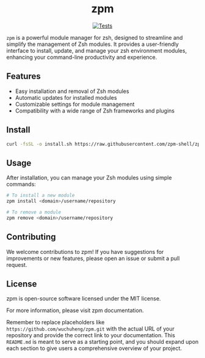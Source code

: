 <h1 align="center">zpm</h1>

<p align="center">
    <a rel="Test" href="https://github.com/wuchuheng/zpm/actions/workflows/test.yaml">
        <img alt="Tests" src="https://github.com/wuchuheng/zpm/actions/workflows/test.yaml/badge.svg" />
    </a>
</p>

`zpm` is a powerful module manager for zsh, designed to streamline and simplify the management of Zsh modules. It provides a user-friendly interface to install, update, and manage your zsh environment modules, enhancing your command-line productivity and experience.


## Features

- Easy installation and removal of Zsh modules
- Automatic updates for installed modules
- Customizable settings for module management
- Compatibility with a wide range of Zsh frameworks and plugins

## Install

```sh
curl -fsSL -o install.sh https://raw.githubusercontent.com/zpm-shell/zpm/0.0.25/install.sh && source install.sh
```

## Usage
After installation, you can manage your Zsh modules using simple commands:
```sh
# To install a new module
zpm install <domain>/username/repository

# To remove a module
zpm remove <domain>/username/repository
```

## Contributing

We welcome contributions to zpm! If you have suggestions for improvements or new features, please open an issue or submit a pull request.

## License
zpm is open-source software licensed under the MIT license.

For more information, please visit zpm documentation.

Remember to replace placeholders like `https://github.com/wuchuheng/zpm.git` with the actual URL of your repository and provide the correct link to your documentation. This `README.md` is meant to serve as a starting point, and you should expand upon each section to give users a comprehensive overview of your project.



